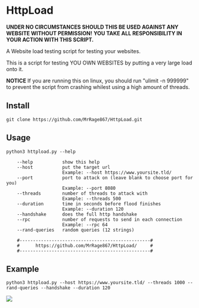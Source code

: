 # HttpLoad

**UNDER NO CIRCUMSTANCES SHOULD THIS BE USED AGAINST ANY WEBSITE WITHOUT PERMISSION!**
**YOU TAKE ALL RESPONSIBILITY IN YOUR ACTION WITH THIS SCRIPT.**

A Website load testing script for testing your websites.

This is a script for testing YOU OWN WEBSITES by putting a very large load onto it.

**NOTICE** If you are running this on linux, you should run "ulimit -n 999999" to prevent the script from crashing whilest using a high amount of threads. 

## Install
```
git clone https://github.com/MrRage867/HttpLoad.git
```
## Usage
```
python3 httpload.py --help

    --help           show this help
    --host           put the target url
                     Example: --host https://www.yoursite.tld/
    --port           port to attack on (leave blank to choose port for you)
                     Example: --port 8080
    --threads        number of threads to attack with
                     Example: --threads 500
    --duration       time in seconds before flood finishes
                     Example: --duration 120
    --handshake      does the full http handshake
    --rpc            number of requests to send in each connection
                     Example: --rpc 64
    --rand-queries   random queries (12 strings)

    #-------------------------------------------------#
    #      https://github.com/MrRage867/HttpLoad/     #
    #-------------------------------------------------#
```
## Example
```
python3 httpload.py --host https://www.yoursite.tld/ --threads 1000 --rand-queries --handshake --duration 120
```
![](https://cdn.discordapp.com/attachments/846740705430208522/957178548274212884/unknown.png)

